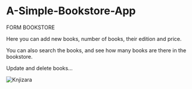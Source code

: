 # A-Simple-Bookstore-App

FORM BOOKSTORE

Here you can add new books, number of books, their edition and price.

You can also search the books, and see how many books are there in the bookstore.

Update and delete books...

![Knjizara](https://user-images.githubusercontent.com/43149247/132548292-87faea4a-8501-4553-8b54-7470817745f3.JPG)

